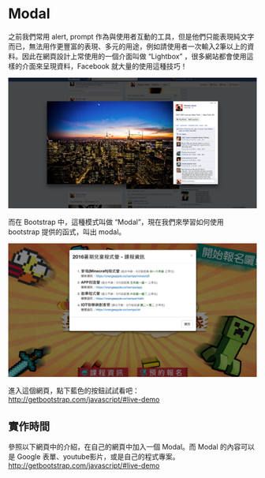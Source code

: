 # Modal

之前我們常用 alert, prompt 作為與使用者互動的工具，但是他們只能表現純文字而已，無法用作更豐富的表現、多元的用途，例如請使用者一次輸入2筆以上的資料。因此在網頁設計上常使用的一個介面叫做 “Lightbox” ，很多網站都會使用這樣的介面來呈現資料，Facebook 就大量的使用這種技巧！

![](img/fb-lightbox.jpg)

而在 Bootstrap 中，這種模式叫做 “Modal”，現在我們來學習如何使用 bootstrap 提供的函式，叫出 modal。

![](img/modal-screenshot.jpg)

進入這個網頁，點下藍色的按鈕試試看吧：
http://getbootstrap.com/javascript/#live-demo

## 實作時間
參照以下網頁中的介紹，在自己的網頁中加入一個 Modal。而 Modal 的內容可以是 Google 表單、youtube影片，或是自己的程式專案。
http://getbootstrap.com/javascript/#live-demo

